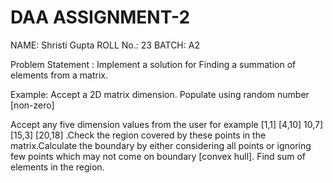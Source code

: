 # DAA ASSIGNMENT-2
NAME: Shristi Gupta
ROLL No.: 23
BATCH: A2

Problem Statement : Implement a solution for Finding a summation of elements from a matrix.

Example: Accept a 2D matrix dimension. Populate using random number [non-zero]

Accept any five dimension values from the user for example [1,1] [4,10] 10,7] [15,3] [20,18] .Check the region covered by these points in the matrix.Calculate the boundary by either considering all points or ignoring few points which may not come on boundary [convex hull]. Find sum of elements in the region.
